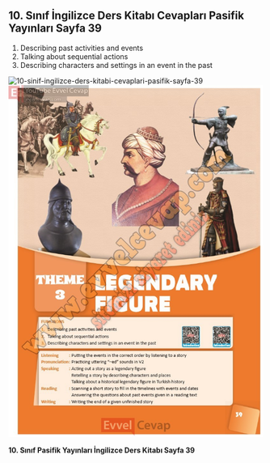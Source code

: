 ## 10. Sınıf İngilizce Ders Kitabı Cevapları Pasifik Yayınları Sayfa 39

1. Describing past activities and events  
 2. Talking about sequential actions  
 3. Describing characters and settings in an event in the past

![10-sinif-ingilizce-ders-kitabi-cevaplari-pasifik-sayfa-39]()![10-sinif-ingilizce-ders-kitabi-cevaplari-pasifik-sayfa-39](./image1.webp)

**10. Sınıf Pasifik Yayınları İngilizce Ders Kitabı Sayfa 39**